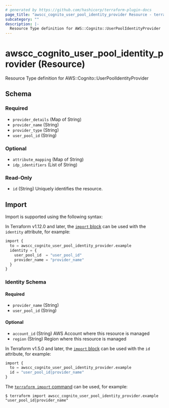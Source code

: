 ```yaml
---
# generated by https://github.com/hashicorp/terraform-plugin-docs
page_title: "awscc_cognito_user_pool_identity_provider Resource - terraform-provider-awscc"
subcategory: ""
description: |-
  Resource Type definition for AWS::Cognito::UserPoolIdentityProvider
---
```


# awscc_cognito_user_pool_identity_provider (Resource)

Resource Type definition for AWS::Cognito::UserPoolIdentityProvider



<!-- schema generated by tfplugindocs -->
## Schema

### Required

- `provider_details` (Map of String)
- `provider_name` (String)
- `provider_type` (String)
- `user_pool_id` (String)

### Optional

- `attribute_mapping` (Map of String)
- `idp_identifiers` (List of String)

### Read-Only

- `id` (String) Uniquely identifies the resource.

## Import

Import is supported using the following syntax:

In Terraform v1.12.0 and later, the [`import` block](https://developer.hashicorp.com/terraform/language/import) can be used with the `identity` attribute, for example:

```terraform
import {
  to = awscc_cognito_user_pool_identity_provider.example
  identity = {
    user_pool_id  = "user_pool_id"
    provider_name = "provider_name"
  }
}
```

<!-- schema generated by tfplugindocs -->
### Identity Schema

#### Required

- `provider_name` (String)
- `user_pool_id` (String)

#### Optional

- `account_id` (String) AWS Account where this resource is managed
- `region` (String) Region where this resource is managed

In Terraform v1.5.0 and later, the [`import` block](https://developer.hashicorp.com/terraform/language/import) can be used with the `id` attribute, for example:

```terraform
import {
  to = awscc_cognito_user_pool_identity_provider.example
  id = "user_pool_id|provider_name"
}
```

The [`terraform import` command](https://developer.hashicorp.com/terraform/cli/commands/import) can be used, for example:

```shell
$ terraform import awscc_cognito_user_pool_identity_provider.example "user_pool_id|provider_name"
```
